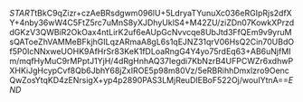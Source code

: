 $START$tBkC9qZizr+czAeBRsdgwm096lU+5LdryaTYunuXc036eRGIpRjs2dfXY+4nby36wW4C5FtZ5rc7uMnS8yXJDhyUklS4+M42ZU/ziZDn07KowkXPrzddGKzV3QWBiR2OkOax4ntLirK2uf6eAUpGcNvvcqe8UbJtd3FfQEm9v9yruMsQAToeZhVAMMeBFkjhGILqzARmaA8gL6s1qEJNZ31qrV06HsQ2Cin70UBdOf5P0IcNNxweUOHK9AfHrSr83KeK1fDLoaRngG4Y4yo75rdEq63+AB6uNjfMIm/mqfHyMuC9rMPptJ1YjH/4dRgHnhAQ37Iegdi7KbNzrB4UFPCWZr6xdhwPXHKiJgHcypCvf8Qb6JbhY68jZxIROE5p98m80Vz/5eRBRihhDmxlzro9OencQwZosYtqKD4zENrsigX+yp4p2890PAS3LMjReuDIEBoF522Oj/wouIYtnA==$END$